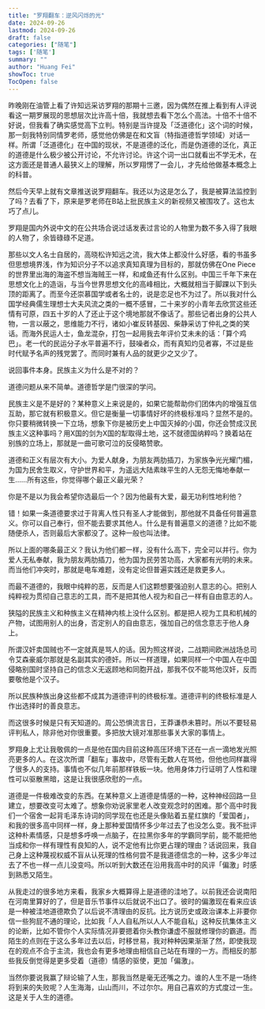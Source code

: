 ```yaml
---
title: "罗翔翻车：逆风闪烁的光"
date: 2024-09-26
lastmod: 2024-09-26
draft: false
categories: ["随笔"]
tags: ['随笔']
summary: ""
author: "Huang Fei"
showToc: true
TocOpen: false
---
```


昨晚刚在油管上看了许知远采访罗翔的那期十三邀，因为偶然在推上看到有人评说看这一期罗展现的思想层次比许高十倍，我就想去看下怎么个高法。十倍不十倍不好说，但我看了确实感觉高下立判。特别是当许提及「泛道德化」这个词的时候，那一刻我特别同情罗老师，感觉他仿佛是在和文盲（特指道德哲学领域）对话一样。所谓「泛道德化」在中国的现状，不是道德的泛化，而是伪道德的泛化，真正的道德是什么极少被公开讨论，不允许讨论。许这个词一出口就看出不学无术，在这方面还是普通人最狭义上的理解，所以罗翔愣了一会儿，才先给他做基本概念上的科普。

然后今天早上就有文章推送说罗翔翻车。我还以为这是怎么了，我是被算法监控到了吗？去看了下，原来是罗老师在B站上批民族主义的新视频又被围攻了。这也太巧了点儿。

罗翔是国内外说中文的在公共场合说过话发表过言论的人物里为数不多入得了我眼的人物了，余皆碌碌不足道。

那些以文人名士自居的，高晓松许知远之流，我大体上都没什么好感，看的书虽多但思想境界浅，作为知识分子不以追求真知真理为目标的，那就仿佛在One Piece的世界里出海的海盗不想当海贼王一样，和咸鱼还有什么区别。中国三千年下来在思想文化上的造诣，与当今世界思想文化的高峰相比，大概就相当于脚踝以下到头顶的距离了。而至今还崇慕国学或者名士的，说是恋足也不为过了。所以我对什么国学经典儒生理想士大夫风流之类的一概不感冒，二十来岁的小青年去欣赏这些还情有可原，四五十岁的人了还止于这个境地那就不像话了。那些记者出身的公共人物，一言以蔽之，思维能力不行，诸如小崔反转基因、柴静采访丁仲礼之类的笑话。而海外民运人士，鱼龙混杂，打包一起用我去年评价艾未未的话：「算个鸡巴」。老一代的民运分子水平普遍不行，鼓噪者众，而有真知灼见者寡，不过是些时代赋予名声的残党罢了。而同时兼有人品的就更少之又少了。

说回事件本身。民族主义为什么是不对的？

道德问题从来不简单。道德哲学是门很深的学问。

民族主义是不是好的？某种意义上来说是的，如果它能帮助你们团体内的增强互信互助，那它就有积极意义。但它是衡量一切事情好坏的终极标准吗？显然不是的。你只要稍微转换一下立场，想象下你是被历史上中国灭掉的小国，你还会赞成汉民族主义这种事吗？用X国的剑为X国的犁取得土地，这不就德国纳粹吗？换着站在别族的立场上，那就是一曲可歌可泣的反侵略赞歌。

道德和正义有层次有大小。为爱人献身，为朋友两肋插刀，为家族争光光耀门楣，为国为民舍生取义，守护世界和平，为遥远大陆素昩平生的人无怨无悔地奉献一生……所有这些，你觉得哪个最正义最光荣？

你是不是以为我会希望你选最后一个？因为他最有大爱，最无功利性地利他？

错！如果一条道德要求过于背离人性只有圣人才能做到，那他就不具备任何普遍意义。你可以自己奉行，但不能去要求其他人。什么是有普遍意义的道德？比如不能随便杀人，否则最后大家都没了。这种一般也叫法律。

所以上面的哪条最正义？我认为他们都一样，没有什么高下，完全可以并行。你为爱人无私奉献，我为朋友两肋插刀，他为国为民劳苦功高，大家都有光明的未来。而当他们冲突时，那就是电车难题，没有定论但普遍实践还是救更多人。

而最不道德的，我眼中纯粹的恶，反而是人们这颗想要强迫别人意志的心。把别人纯粹视为贯彻自己意志的工具，而不是把其他人视为和自己一样有自由意志的人。

狭隘的民族主义和种族主义在精神内核上没什么区别。都是把人视为工具和机械的产物，试图用别人的出身，否定别人的自由意志，强加自己的信念意志于他人身上。

所谓汉奸卖国贼也不一定就真是骂人的话。因为照这样说，二战期间欧洲战场总司令艾森豪威尔那就是名副其实的德奸。所以一样道理，如果同样一个中国人在中国侵略别国时坚持自己的信念义无返顾地和同胞开战，那我不仅不能骂他汉奸，反而要敬他是个汉子。

所以民族种族出身这些都不成其为道德评判的终极标准。道德评判的终极标准是人作出选择时的善良意志。

而这很多时候是只有天知道的。周公恐惧流言日，王莽谦恭未篡时。所以不要轻易评判私人，除非他对你很重要。多把放大镜对准那些事关大家的事情上。

罗翔身上尤让我敬佩的一点是他在国内目前这种高压环境下还在一点一滴地发光照亮更多的人。在这次所谓「翻车」事故中，尽管有无数人在骂他，但他也同样赢得了很多人的支持。事情也不似几年前那样铁板一块。他用身体力行证明了人性和理性可以驱散黑暗，这是让我很感欣慰的一点。

道德是一件极难改变的东西。在某种意义上道德是情感的一种，这种神经回路一旦建立，想要改变可太难了。想象你劝说家里老人改变观念时的困难。那个高中时我们一个宿舍一起背毛泽东诗词的同学现在也还是头像贴着五星红旗的「爱国者」，和我的很多高中同样一样，身上那种爱国情怀多少年过去了也没怎么变。我不批评这种朴素情感，只是想多呼唤一点脑子，在拉黑你多年的学霸同学前，能不能把他当成和你一样有理性有良知的人，说不定他有比你更占理的理由？话说回来，我自己身上这种蔑视权威不盲从认死理的性格何尝不是我道德信念的一种，这多少年过去了不也一样一点儿没变吗。所以听到大数还在沿用我高中时的风评「偏激」时感到熟悉又陌生。

从我走过的很多地方来看，我家乡大概算得上是道德的洼地了。以前我还会说南阳在河南里算好的了，但是音乐节事件以后就说不出口了。彼时的偏激现在看来应该是一种被洼地道德欺负了以后说不清理由的反抗。比方说历史或政治课本上非要你信一些狗屁不通的理论，比如我「人人自私所以人人不能自私」这种反抗集体主义的论断，比如不管你个人实际情况非要摁着你头教你谦虚不服就修理你的霸道。而陌生的点则在于这么多年过去以后，时移世易，我对种种因果渐渐了然，即使我现在的观点不合于主流，我也会有更多地理由相信自己站在有理的一方。而相反的那些我反倒觉得是更多受着（道德）情感的驱使，更加「偏激」。

当然你要说我赢了辩论输了人生，那我当然是毫无还嘴之力。谁的人生不是一场终将到来的失败呢？人生海海，山山而川，不过尔尔。用自己喜欢的方式度过一生。这是关于人生的道德。
